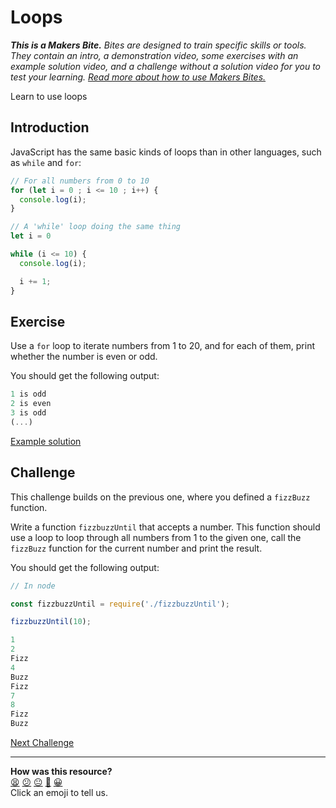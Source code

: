 # Loops

_**This is a Makers Bite.** Bites are designed to train specific skills or tools. They
contain an intro, a demonstration video, some exercises with an example solution video,
and a challenge without a solution video for you to test your learning. [Read more about
how to use Makers
Bites.](https://github.com/makersacademy/course/blob/main/labels/bites.md)_

Learn to use loops

## Introduction

JavaScript has the same basic kinds of loops than in other languages, such as `while` and
`for`:

```js
// For all numbers from 0 to 10
for (let i = 0 ; i <= 10 ; i++) {
  console.log(i);
}

// A 'while' loop doing the same thing
let i = 0

while (i <= 10) {
  console.log(i);

  i += 1;
} 
```

## Exercise

Use a `for` loop to iterate numbers from 1 to 20, and for each of them, print whether the
number is even or odd.

You should get the following output:

```js
1 is odd
2 is even
3 is odd
(...)
```

[Example solution](https://youtu.be/pT9kAUK_kmY?t=409)

## Challenge

This challenge builds on the previous one, where you defined a `fizzBuzz` function.

Write a function `fizzbuzzUntil` that accepts a number. This function should use a loop to
loop through all numbers from 1 to the given one, call the `fizzBuzz` function for the
current number and print the result.

You should get the following output:

```js
// In node

const fizzbuzzUntil = require('./fizzbuzzUntil');

fizzbuzzUntil(10);

1
2
Fizz
4
Buzz
Fizz
7
8
Fizz
Buzz
```

[Next Challenge](07_functions_as_values.md)

<!-- BEGIN GENERATED SECTION DO NOT EDIT -->

---

**How was this resource?**  
[😫](https://airtable.com/shrUJ3t7KLMqVRFKR?prefill_Repository=makersacademy%2Fjavascript-fundamentals&prefill_File=bites%2F06_loops.md&prefill_Sentiment=😫) [😕](https://airtable.com/shrUJ3t7KLMqVRFKR?prefill_Repository=makersacademy%2Fjavascript-fundamentals&prefill_File=bites%2F06_loops.md&prefill_Sentiment=😕) [😐](https://airtable.com/shrUJ3t7KLMqVRFKR?prefill_Repository=makersacademy%2Fjavascript-fundamentals&prefill_File=bites%2F06_loops.md&prefill_Sentiment=😐) [🙂](https://airtable.com/shrUJ3t7KLMqVRFKR?prefill_Repository=makersacademy%2Fjavascript-fundamentals&prefill_File=bites%2F06_loops.md&prefill_Sentiment=🙂) [😀](https://airtable.com/shrUJ3t7KLMqVRFKR?prefill_Repository=makersacademy%2Fjavascript-fundamentals&prefill_File=bites%2F06_loops.md&prefill_Sentiment=😀)  
Click an emoji to tell us.

<!-- END GENERATED SECTION DO NOT EDIT -->

